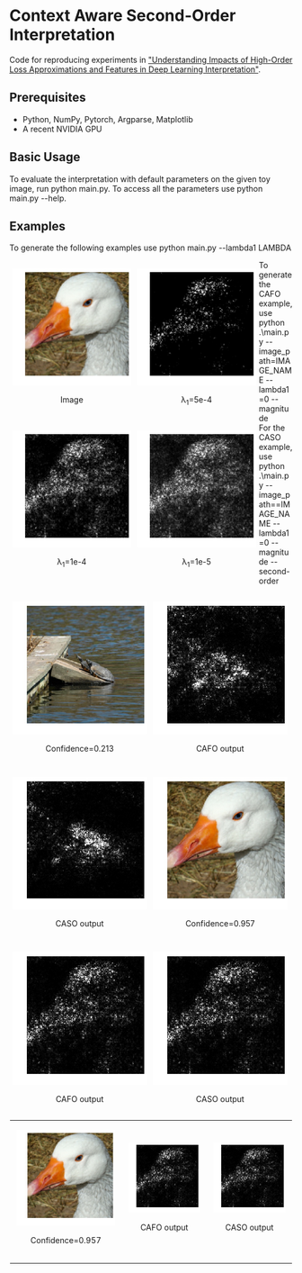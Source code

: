 Context Aware Second-Order Interpretation
=====================================

Code for reproducing experiments in ["Understanding Impacts of High-Order Loss Approximations and Features in Deep Learning Interpretation"](https://arxiv.org/abs/1902.00407).


## Prerequisites

- Python, NumPy, Pytorch, Argparse, Matplotlib
- A recent NVIDIA GPU

## Basic Usage

To evaluate the interpretation with default parameters on the given toy image, run python main.py. To access all the parameters use python main.py --help.

## Examples

<p>To generate the following examples use python main.py --lambda1 LAMBDA</p>

<div align = 'center'>
	<figure style='float: left; margin-left: 5px; margin-right: 5px'>
		<img src = 'examples/duck.jpeg' width = '212px'>
	  	<p align="center">Image</p>
	</figure>
	<figure style='float: left; margin-left: 5px; margin-right: 5px'>
		<img src = 'examples/delta_5e-4.png' width = '212px'>
	  	<p align="center">&#955;<sub>1</sub>=5e-4</p>
	</figure>
	<figure style='float: left; margin-left: 5px; margin-right: 5px'>
		<img src = 'examples/delta_1e-4.png' width = '212px'>
		<p align="center">&#955;<sub>1</sub>=1e-4</p>
	</figure>
	<figure style='float: left; margin-left: 5px; margin-right: 5px'>
		<img src = 'examples/delta_1e-5.png' width = '212px'>
		<p align="center">&#955;<sub>1</sub>=1e-5</p>
	</figure>
</div>

To generate the CAFO example, use python .\main.py --image_path=IMAGE_NAME --lambda1=0 --magnitude <br>
For the CASO example, use python .\main.py --image_path==IMAGE_NAME --lambda1=0 --magnitude --second-order

<div align = 'center'>
	    <figure style='float: left; margin-left: 5px; margin-right: 5px'>
			<img src = 'examples/turtle.jpeg' width = '240px'>
	  		<p align="center">Confidence=0.213</p>
	    </figure>
	    <figure style='float: left; margin-left: 5px; margin-right: 5px'>
			<img src = 'examples/turtle_cafo.png' width = '240px'>
			<p align="center">CAFO output</p>
	    </figure>
	    <figure style='float: left; margin-left: 5px; margin-right: 5px'>
			<img src = 'examples/turtle_caso.png' width = '240px'>
			<p align="center">CASO output</p>
	    </figure>
</div>

<div align = 'center'>
	    <figure style='float: left; margin-left: 5px; margin-right: 5px'>
			<img src = 'examples/duck.jpeg' width = '240px'>
	  		<p>Confidence=0.957</p>
	    </figure>
	    <figure style='float: left; margin-left: 5px; margin-right: 5px'>
			<img src = 'examples/duck_cafo.png' width = '240px'>
			<p>CAFO output</p>
	    </figure>
	    <figure style='float: left; margin-left: 5px; margin-right: 5px'>
			<img src = 'examples/duck_caso.png' width = '240px'>
			<p>CASO output</p>
	    </figure>
</div>

<table width="500px" style="border: 1px solid transparent" cellpadding="0" border-collapse="collapse">
<tr>
<td align="center" valign="center">
	<figure style='float: left; margin-left: 5px; margin-right: 5px'>
	<img src = 'examples/duck.jpeg' width = '240px'>
	<p>Confidence=0.957</p>
	</figure>
</td>

<td align="center" valign="center">
    <figure style='float: left; margin-left: 5px; margin-right: 5px'>
		<img src = 'examples/duck_cafo.png' width = '240px'>
		<p>CAFO output</p>
    </figure>
</td>

<td align="center" valign="center">
    <figure style='float: left; margin-left: 5px; margin-right: 5px'>
		<img src = 'examples/duck_caso.png' width = '240px'>
		<p>CASO output</p>
    </figure>
</td>

</tr>
</table>
